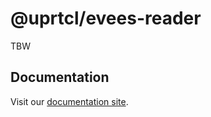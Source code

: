 # @uprtcl/evees-reader

TBW

## Documentation

Visit our [documentation site](https://uprtcl.github.io/js-uprtcl).
